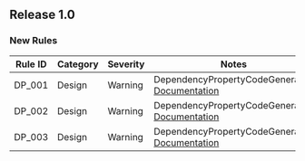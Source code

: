 ﻿## Release 1.0

### New Rules

Rule ID | Category | Severity | Notes
--------|----------|----------|--------------------
DP_001  |  Design  |  Warning | DependencyPropertyCodeGenerator, [Documentation](DP_001_Documentation_Link)
DP_002  |  Design  |  Warning | DependencyPropertyCodeGenerator, [Documentation](DP_002_Documentation_Link)
DP_003  |  Design  |  Warning | DependencyPropertyCodeGenerator, [Documentation](DP_003_Documentation_Link)